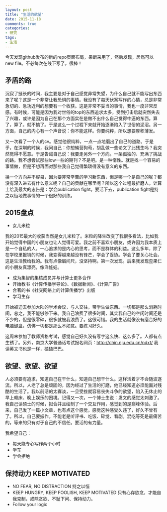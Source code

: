 ```yaml
---
layout: post
title: "生活的欲望"
date: 2015-11-18
comments: true
categories:
- 研究
tags:
- 生活
---
```


今天发现github发布的新的repo页面布局，果断采用了，然后发现，居然可以new file。不必每次在线下写了。很棒！

## 矛盾的路

沉寂了挺长的时间，我主要是对于自己感觉非常失望，为什么自己就不能写出东西来了呢？这是一个非常让我恐惧的事情。我没有了每天伏案写作的心情，总是非常急切的、急功近利的想要有一个收获。这是非常不妥当的事情，我也一度非常反感。有时候，可能是因为我对世俗的top的东西追求太多，受到打击后就突然失去了兴趣，或许是因为自己在那个方面实在是做不出什么自己觉得牛逼的东西。算了，算了。就不搞了。于是这么一个过程下来就开始逐渐陷入了世俗的泥沼。另一方面，自己的内心有一个声音说：你不能这样。你要纯粹，所以想要厚积薄发。

又一次看了一个人的cv。感觉他很纯粹，一点一点地磨出了自己的道路。于是乎，在深圳的时候，我问自己：你想蝇营狗苟，胡乱做一些论文了此残生吗？我突然觉得不愿意。于是告诫自己说：我要走另外一个方向。一条孤独的、充满了挑战的路。我不想尝试那些low一些的期刊？不是吧。是一种惰性。就是找一个容易的事情做，但是不想再面对那些我自己觉得繁琐得没有意义的东西。

换一个方向并不容易，因为要非常辛苦的学习新东西，但是哪一个是自己的呢？都没有深入进去有什么意义呢？自己的贡献在哪里呢？所以这个过程最折磨人。计算士给我最大的忠告是：学会publication fight。要活下去，publication fight是持之以恒地做事情的一个很好的训练。

## 2015盘点

- 女儿米粒

我的2015最大的收获当然是女儿米粒了。米粒的降生改变了我很多看法，比如我开始觉得中国的小朋友也让人觉得可爱。我之前不喜欢小朋友，或许因为我本质上是一个自私的人。一心追求的是内心的思考，而不是群体的利益。这么多年，除了在学校里报销的时候，我变得越来越没有锋芒，学会了妥协。学会了要关心社会。这是生活教给我的。我有点像眉间尺，没坚持啊。第一次发现。后来我发现歪果仁的小朋友真漂亮，像洋娃娃。

- 成为集智的集核成员并与计算士更多合作
- 开始教书《计算传播学导论》、《数据新闻》、《计算广告》
- 合著的书《社交网络上的计算传播学》出版
- 学习生存

开始被迫去参加大陆的学术会议，与人交往，带学生做东西。一切都是那么消耗时间，总之，我不能够停下来。我自己浪费了很多时间，其实我自己的空闲时间还是不少的，但是很零碎，很多就被我浪费了。这很可惜。我的生活就像没有磨合好的电脑键盘，仿佛一切都是那么不如意。要练习好久。

这周末参加了教师资格考试，感觉自己好久没有写字这么快、这么多了。人都有点生锈了。另外，南京大学普通话考试报名网页：http://chin.nju.edu.cn/ndxt/ 我读英文书也是一样，磕磕巴巴。

## 欲望、欲望、欲望

人必须要有追求，知道自己在干什么，知道自己想干什么。这样活着才不会随波逐流。所以，人老了总是顽固的，因为经过了生活的打磨，他已经知道必须能面对残酷的生活了。我以前活的太寡淡，一旦受挫就容易丧失斗争的欲望，陷入无休止的早上赖床、晚上娱乐的困境。记得又一次，一个博士生说：发文的感觉太刺激了。我自己读硕士的时候，拟合并且绘制了一个交互作用，感觉到的是巅峰体验。后来，自己发了一篇小文章，也有点这个感觉，感觉这种感受久违了，好久不曾有了。所以，自己要振作。不能老是听评书、吃饭、碎觉、看剧。混吃等死是最痛苦的，等来的只有对于自己的不信任。要活的有力量。

我希望自己：

- 每天能专心写作两个小时
- 学车
- 学会拒绝

## 保持动力 KEEP MOTIVATED

- NO FEAR, NO DISTRACTION 持之以恒
- KEEP HUNGRY, KEEP FOOLISH, KEEP MOTIVATED 只有心存欲念，才能自我克制，戒除贪欲、不耻下问、保持动力。
- Follow your logic
